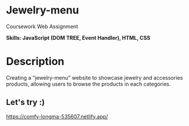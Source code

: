 # Jewelry-menu

Coursework Web Assignment

**Skills: JavaScript (DOM TREE, Event Handler), HTML, CSS**

# Description

Creating a "jewelry-menu" website to showcase jewelry and accessories products, allowing users to browse the products in each categories.

## Let's try :)

https://comfy-longma-535607.netlify.app/
